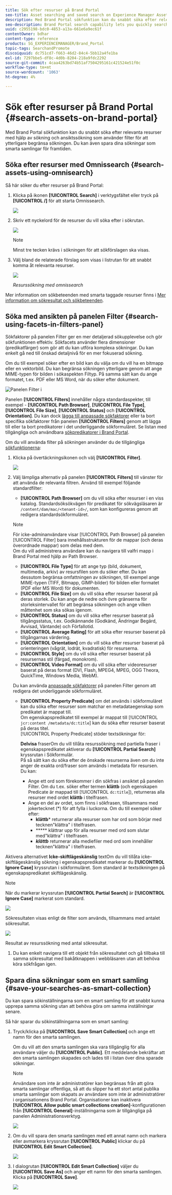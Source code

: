 ```yaml
---
title: Sök efter resurser på Brand Portal
seo-title: Asset searching and saved search on Experience Manager Assets Brand Portal
description: Med Brand Portal sökfunktion kan du snabbt söka efter relevanta resurser med hjälp av sökning, och med sökfilter kan du begränsa sökningen ytterligare. Spara dina sökningar som smarta samlingar för framtiden.
seo-description: Brand Portal search capability lets you quickly search for relevant assets using omnisearch, and search filters help you further narrow down your search. Save your searches as smart collections for future.
uuid: c2955198-bdc0-4853-a13a-661e6a9ec61f
contentOwner: bdhar
content-type: reference
products: SG_EXPERIENCEMANAGER/Brand_Portal
topic-tags: SearchandPromote
discoiquuid: dc751cd7-f663-46d2-84c4-5bb12a4fe1ba
exl-id: 7297bbe5-df8c-4d0b-8204-218a9fdc2292
source-git-commit: 4caa4263bd74b51af7504295161c421524e51f0c
workflow-type: tm+mt
source-wordcount: '1063'
ht-degree: 4%

---
```


# Sök efter resurser på Brand Portal {#search-assets-on-brand-portal}

Med Brand Portal sökfunktion kan du snabbt söka efter relevanta resurser med hjälp av sökning och ansiktssökning som använder filter för att ytterligare begränsa sökningen. Du kan även spara dina sökningar som smarta samlingar för framtiden.

## Söka efter resurser med Omnissearch {#search-assets-using-omnisearch}

Så här söker du efter resurser på Brand Portal:

1. Klicka på ikonen **[!UICONTROL Search]** i verktygsfältet eller tryck på **[!UICONTROL /]** för att starta Omnissearch.

   ![](assets/omnisearchicon-1.png)

1. Skriv ett nyckelord för de resurser du vill söka efter i sökrutan.

   ![](assets/omnisearch.png)

   >[!NOTE]
   >
   >Minst tre tecken krävs i sökningen för att sökförslagen ska visas.

1. Välj bland de relaterade förslag som visas i listrutan för att snabbt komma åt relevanta resurser.

   ![](assets/assets-search-result.png)

   *Resurssökning med omnissearch*

Mer information om sökbeteenden med smarta taggade resurser finns i [Mer information om sökresultat och sökbeteenden](https://experienceleague.adobe.com/docs/experience-manager-65/assets/using/search-assets.html).

## Söka med ansikten på panelen Filter {#search-using-facets-in-filters-panel}

Sökfaktorer på panelen Filter ger en mer detaljerad sökupplevelse och gör sökfunktionen effektiv. Sökfacets använder flera dimensioner (predikatfärger) som gör att du kan utföra komplexa sökningar. Du kan enkelt gå ned till önskad detaljnivå för en mer fokuserad sökning.

Om du till exempel söker efter en bild kan du välja om du vill ha en bitmapp eller en vektorbild. Du kan begränsa sökningen ytterligare genom att ange MIME-typen för bilden i sökaspekten Filtyp. På samma sätt kan du ange formatet, t.ex. PDF eller MS Word, när du söker efter dokument.

![Panelen Filter i ](assets/file-type-search.png "panelen Brand PortalFilter i Brand Portal")

Panelen **[!UICONTROL Filters]** innehåller några standardaspekter, till exempel - **[!UICONTROL Path Browser]**, **[!UICONTROL File Type]**, **[!UICONTROL File Size]**, **[!UICONTROL Status]** och **[!UICONTROL Orientation]**. Du kan dock [lägga till anpassade sökfaktorer](../using/brand-portal-search-facets.md) eller ta bort specifika sökfaktorer från panelen **[!UICONTROL Filters]** genom att lägga till eller ta bort predikatorer i det underliggande sökformuläret. Se listan med tillgängliga och användbara [sökpredikatorer i Brand Portal](../using/brand-portal-search-facets.md#list-of-search-predicates).

Om du vill använda filter på sökningen använder du de tillgängliga [sökfunktionerna](../using/brand-portal-search-facets.md):

1. Klicka på övertäckningsikonen och välj **[!UICONTROL Filter]**.

   ![](assets/selectorrail.png)

1. Välj lämpliga alternativ på panelen **[!UICONTROL Filters]** till vänster för att använda de relevanta filtren.
Använd till exempel följande standardfilter:

   * **[!UICONTROL Path Browser]** om du vill söka efter resurser i en viss katalog. Standardsöksökvägen för predikatet för sökvägsläsaren är `/content/dam/mac/<tenant-id>/`, som kan konfigureras genom att redigera standardsökformuläret.
   >[!NOTE]
   >
   >För icke-adminanvändare visar [!UICONTROL Path Browser] på panelen [!UICONTROL Filter] bara innehållsstrukturen för de mappar (och deras överordnade mappar) som delas med dem.\
   >Om du vill administrera användare kan du navigera till valfri mapp i Brand Portal med hjälp av Path Browser.

   * **[!UICONTROL File Type]** för att ange typ (bild, dokument, multimedia, arkiv) av resursfilen som du söker efter. Du kan dessutom begränsa omfattningen av sökningen, till exempel ange MIME-typen (TIFF, Bitmapp, GIMP-bilder) för bilden eller formatet (PDF eller MS Word) för dokumenten.
   * **[!UICONTROL File Size]** om du vill söka efter resurser baserat på deras storlek. Du kan ange de nedre och övre gränserna för storleksintervallet för att begränsa sökningen och ange vilken måttenhet som ska sökas igenom.
   * **[!UICONTROL Status]** om du vill söka efter resurser baserat på tillgångsstatus, t.ex. Godkännande (Godkänd, Ändringar Begärd, Avvisad, Väntande) och Förfallotid.
   * **[!UICONTROL Average Rating]** för att söka efter resurser baserat på tillgångarnas värdering.
   * **[!UICONTROL Orientation]** om du vill söka efter resurser baserat på orienteringen (vågrät, lodrät, kvadratisk) för resurserna.
   * **[!UICONTROL Style]** om du vill söka efter resurser baserat på resursernas stil (färgad, monokrom).
   * **[!UICONTROL Video Format]** om du vill söka efter videoresurser baserat på deras format (DVI, Flash, MPEG4, MPEG, OGG Theora, QuickTime, Windows Media, WebM).

   Du kan använda [anpassade sökfaktorer](../using/brand-portal-search-facets.md) på panelen Filter genom att redigera det underliggande sökformuläret.

   * **[!UICONTROL Property Predicate]** om det används i sökformuläret kan du söka efter resurser som matchar en metadataegenskap som predikatet är mappat till.\
      Om egenskapspredikatet till exempel är mappat till [!UICONTROL `jcr:content /metadata/dc:title`] kan du söka efter resurser baserat på deras titel.\
      [!UICONTROL Property Predicate] stöder textsökningar för:

      **Delvisa**
fraserOm du vill tillåta resurssökning med partiella fraser i egenskapspredikatet aktiverar du  **[!UICONTROL Partial Search]** kryssrutan i Sökformulär.\
      På så sätt kan du söka efter de önskade resurserna även om du inte anger de exakta ord/fraser som används i metadata för resursen.\
      Du kan:
      * Ange ett ord som förekommer i din sökfras i ansiktet på panelen Filter. Om du t.ex. söker efter termen **klättb** (och egenskapen Predicate är mappad till [!UICONTROL `dc:title`]), returneras alla resurser med ordet **klättb** i titelfrasen.
      * Ange en del av ordet, som finns i sökfrasen, tillsammans med jokertecknet (*) för att fylla i luckorna.
Om du till exempel söker efter:
         * **klättb*** returnerar alla resurser som har ord som börjar med tecknen&quot;klättra&quot; i titelfrasen.
         * ***** klättrar upp för alla resurser med ord som slutar med&quot;klättra&quot; i titelfrasen.
         * ***klättb*** returnerar alla mediefiler med ord som innehåller tecknen&quot;klättra&quot; i titelfrasen.

Aktivera alternativet       **Icke-skiftlägeskänslig**
textOm du vill tillåta icke-skiftlägeskänslig sökning i egenskapspredikatet markerar du  **[!UICONTROL Ignore Case]** kryssrutan i sökformuläret. Som standard är textsökningen på egenskapspredikatet skiftlägeskänslig.
   >[!NOTE]
   >
   >När du markerar kryssrutan **[!UICONTROL Partial Search]** är **[!UICONTROL Ignore Case]** markerat som standard.

   ![](assets/wildcard-prop-1.png)

   Sökresultaten visas enligt de filter som används, tillsammans med antalet sökresultat.

   ![](assets/omnisearch-with-filters.png)

   Resultat av resurssökning med antal sökresultat.

1. Du kan enkelt navigera till ett objekt från sökresultatet och gå tillbaka till samma sökresultat med bakåtknappen i webbläsaren utan att behöva köra sökfrågan igen.

## Spara dina sökningar som en smart samling {#save-your-searches-as-smart-collection}

Du kan spara sökinställningarna som en smart samling för att snabbt kunna upprepa samma sökning utan att behöva göra om samma inställningar senare.

Så här sparar du sökinställningarna som en smart samling:

1. Tryck/klicka på **[!UICONTROL Save Smart Collection]** och ange ett namn för den smarta samlingen.

   Om du vill att den smarta samlingen ska vara tillgänglig för alla användare väljer du **[!UICONTROL Public]**. Ett meddelande bekräftar att den smarta samlingen skapades och lades till i listan över dina sparade sökningar.

   >[!NOTE]
   >
   >Användare som inte är administratörer kan begränsas från att göra smarta samlingar offentliga, så att du slipper ha ett stort antal publika smarta samlingar som skapats av användare som inte är administratörer i organisationens Brand Portal. Organisationer kan inaktivera **[!UICONTROL Allow public smart collections creation]**-konfigurationen från **[!UICONTROL General]**-inställningarna som är tillgängliga på panelen Administrationsverktyg.

   ![](assets/save_smartcollectionui.png)

1. Om du vill spara den smarta samlingen med ett annat namn och markera eller avmarkera kryssrutan **[!UICONTROL Public]** klickar du på **[!UICONTROL Edit Smart Collection]**.

   ![](assets/edit_smartcollection.png)

1. I dialogrutan **[!UICONTROL Edit Smart Collection]** väljer du **[!UICONTROL Save As]** och anger ett namn för den smarta samlingen. Klicka på **[!UICONTROL Save]**.

   ![](assets/saveas_smartsearch.png)
